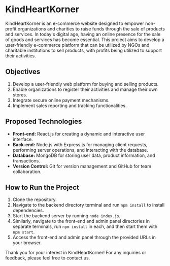 # KindHeartKorner

KindHeartKorner is an e-commerce website designed to empower non-profit organizations and charities to raise funds through the sale of products and services. In today's digital age, having an online presence for the sale of goods and services has become essential. This project aims to develop a user-friendly e-commerce platform that can be utilized by NGOs and charitable institutions to sell products, with profits being utilized to support their activities.

## Objectives
1. Develop a user-friendly web platform for buying and selling products.
2. Enable organizations to register their activities and manage their own stores.
3. Integrate secure online payment mechanisms.
4. Implement sales reporting and tracking functionalities.


## Proposed Technologies
- **Front-end:** React.js for creating a dynamic and interactive user interface.
- **Back-end:** Node.js with Express.js for managing client requests, performing server operations, and interacting with the database.
- **Database:** MongoDB for storing user data, product information, and transactions.
- **Version Control:** Git for version management and GitHub for team collaboration.

## How to Run the Project
1. Clone the repository.
2. Navigate to the backend directory terminal and run `npm install` to install dependencies.
3. Start the backend server by running `node index.js`.
4. Similarly, navigate to the front-end and admin panel directories in separate terminals, run `npm install` in each, and then start them with `npm start`.
5. Access the front-end and admin panel through the provided URLs in your browser.

Thank you for your interest in KindHeartKorner! For any inquiries or feedback, please feel free to contact us.
